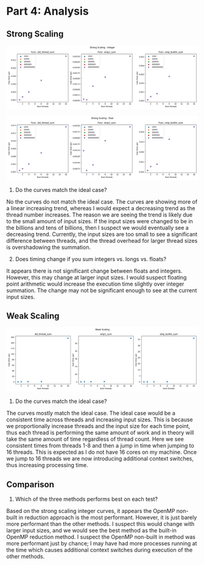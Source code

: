 # Part 4: Analysis

## Strong Scaling

![](strong_scaling_Integer.png)

![](strong_scaling_Float.png)

1. Do the curves match the ideal case?

No the curves do not match the ideal case.
The curves are showing more of a linear increasing trend, whereas I would expect a decreasing trend as the thread number increases.
The reason we are seeing the trend is likely due to the small amount of input sizes. 
If the input sizes were changed to be in the billions and tens of billions, then I suspect we would eventually see a decreasing trend.
Currently, the input sizes are too small to see a significant difference between threads, and the thread overhead for larger thread sizes is overshadowing the summation.

2. Does timing change if you sum integers vs. longs vs. floats?

It appears there is not significant change between floats and integers. 
However, this may change at larger input sizes.
I would suspect floating point arithmetic would increase the execution time slightly over integer summation.
The change may not be significant enough to see at the current input sizes.

## Weak Scaling

![](weak_scaling.png)

1. Do the curves match the ideal case?

The curves mostly match the ideal case. 
The ideal case would be a consistent time across threads and increasing input sizes.
This is because we proportionally increase threads and the input size for each time point, thus each thread is performing the same amount of work and in theory will take the same amount of time regardless of thread count.
Here we see consistent times from threads 1-8 and then a jump in time when jumping to 16 threads. 
This is expected as I do not have 16 cores on my machine.
Once we jump to 16 threads we are now introducing additional context switches, thus increasing processing time.

## Comparison

1. Which of the three methods performs best on each test?

Based on the strong scaling integer curves, it appears the OpenMP non-built in reduction approach is the most performant.
However, it is just barely more performant than the other methods.
I suspect this would change with larger input sizes, and we would see the best method as the built-in OpenMP reduction method.
I suspect the OpenMP non-built in method was more performant just by chance; I may have had more processes running at the time which causes additional context switches during execution of the other methods.
